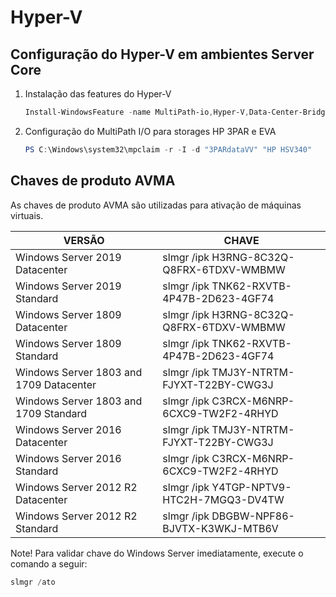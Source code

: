 # Hyper-V

## Configuração do Hyper-V em ambientes Server Core

1. Instalação das features do Hyper-V

    ```powershell
    Install-WindowsFeature -name MultiPath-io,Hyper-V,Data-Center-Bridging,Failover-Clustering
    ```

2. Configuração do MultiPath I/O para storages HP 3PAR e EVA

    ```powershell
    PS C:\Windows\system32\mpclaim -r -I -d "3PARdataVV" "HP HSV340"
    ```

## Chaves de produto AVMA

As chaves de produto AVMA são utilizadas para ativação de máquinas virtuais.

VERSÃO                                   |   CHAVE
-----------------------------------------|-------------------------------------------
Windows Server 2019 Datacenter           |   slmgr /ipk H3RNG-8C32Q-Q8FRX-6TDXV-WMBMW
Windows Server 2019 Standard             |   slmgr /ipk TNK62-RXVTB-4P47B-2D623-4GF74
Windows Server 1809 Datacenter           |   slmgr /ipk H3RNG-8C32Q-Q8FRX-6TDXV-WMBMW
Windows Server 1809 Standard             |   slmgr /ipk TNK62-RXVTB-4P47B-2D623-4GF74
Windows Server 1803 and 1709 Datacenter  |   slmgr /ipk TMJ3Y-NTRTM-FJYXT-T22BY-CWG3J
Windows Server 1803 and 1709 Standard    |   slmgr /ipk C3RCX-M6NRP-6CXC9-TW2F2-4RHYD
Windows Server 2016 Datacenter           |   slmgr /ipk TMJ3Y-NTRTM-FJYXT-T22BY-CWG3J
Windows Server 2016 Standard             |   slmgr /ipk C3RCX-M6NRP-6CXC9-TW2F2-4RHYD
Windows Server 2012 R2 Datacenter        |   slmgr /ipk Y4TGP-NPTV9-HTC2H-7MGQ3-DV4TW
Windows Server 2012 R2 Standard          |   slmgr /ipk DBGBW-NPF86-BJVTX-K3WKJ-MTB6V

Note! Para validar chave do Windows Server imediatamente, execute o comando a seguir:

```powershell
slmgr /ato
```
